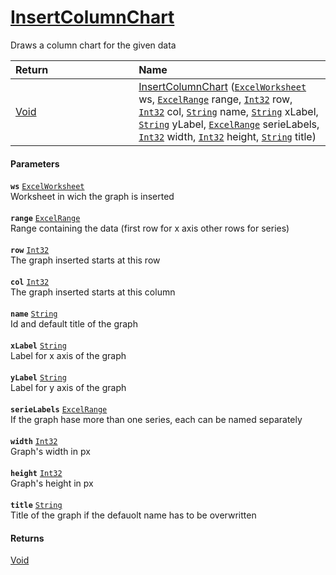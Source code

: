 # [InsertColumnChart](./ExcelHelper--InsertColumnChart.md)

Draws a column chart for the given data

| <span>Return&nbsp;&nbsp;&nbsp;&nbsp;&nbsp;&nbsp;&nbsp;&nbsp;&nbsp;&nbsp;&nbsp;&nbsp;&nbsp;&nbsp;&nbsp;&nbsp;&nbsp;&nbsp;&nbsp;&nbsp;&nbsp;&nbsp;&nbsp;&nbsp;&nbsp;&nbsp;&nbsp;&nbsp;&nbsp;&nbsp;</span> | Name | 
| :--- | :--- | 
| [Void](https://docs.microsoft.com/en-us/dotnet/api/System.Void) | [InsertColumnChart](./ExcelHelper--InsertColumnChart.md) ([`ExcelWorksheet`](./ExcelHelper--InsertColumnChart.md) ws, [`ExcelRange`](./ExcelHelper--InsertColumnChart.md) range, [`Int32`](https://docs.microsoft.com/en-us/dotnet/api/System.Int32) row, [`Int32`](https://docs.microsoft.com/en-us/dotnet/api/System.Int32) col, [`String`](https://docs.microsoft.com/en-us/dotnet/api/System.String) name, [`String`](https://docs.microsoft.com/en-us/dotnet/api/System.String) xLabel, [`String`](https://docs.microsoft.com/en-us/dotnet/api/System.String) yLabel, [`ExcelRange`](./ExcelHelper--InsertColumnChart.md) serieLabels, [`Int32`](https://docs.microsoft.com/en-us/dotnet/api/System.Int32) width, [`Int32`](https://docs.microsoft.com/en-us/dotnet/api/System.Int32) height, [`String`](https://docs.microsoft.com/en-us/dotnet/api/System.String) title) | 


#### Parameters
**`ws`**  [`ExcelWorksheet`](./ExcelHelper--InsertColumnChart.md)<br>Worksheet in wich the graph is inserted<br><br>**`range`**  [`ExcelRange`](./ExcelHelper--InsertColumnChart.md)<br>Range containing the data (first row for x axis other rows for series)<br><br>**`row`**  [`Int32`](https://docs.microsoft.com/en-us/dotnet/api/System.Int32)<br>The graph inserted starts at this row<br><br>**`col`**  [`Int32`](https://docs.microsoft.com/en-us/dotnet/api/System.Int32)<br>The graph inserted starts at this column<br><br>**`name`**  [`String`](https://docs.microsoft.com/en-us/dotnet/api/System.String)<br>Id and default title of the graph<br><br>**`xLabel`**  [`String`](https://docs.microsoft.com/en-us/dotnet/api/System.String)<br>Label for x axis of the graph<br><br>**`yLabel`**  [`String`](https://docs.microsoft.com/en-us/dotnet/api/System.String)<br>Label for y axis of the graph<br><br>**`serieLabels`**  [`ExcelRange`](./ExcelHelper--InsertColumnChart.md)<br>If the graph hase more than one series, each can be named separately<br><br>**`width`**  [`Int32`](https://docs.microsoft.com/en-us/dotnet/api/System.Int32)<br>Graph's width in px<br><br>**`height`**  [`Int32`](https://docs.microsoft.com/en-us/dotnet/api/System.Int32)<br>Graph's height in px<br><br>**`title`**  [`String`](https://docs.microsoft.com/en-us/dotnet/api/System.String)<br>Title of the graph if the defauolt name has to be overwritten
#### Returns
[Void](https://docs.microsoft.com/en-us/dotnet/api/System.Void)<br>
